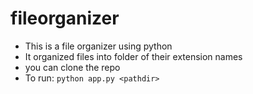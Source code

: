 # fileorganizer

- This is a file organizer using python
- It organized files into folder of their extension names
- you can clone the repo
- To run:
     `python app.py <pathdir>`
